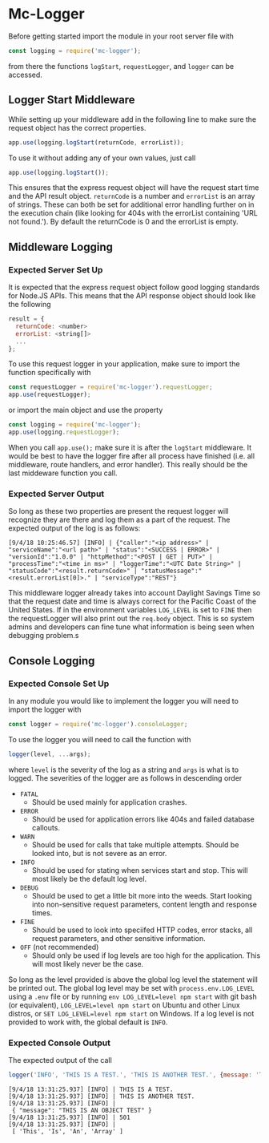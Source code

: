 # Mc-Logger

Before getting started import the module in your root server file with

```javascript
const logging = require('mc-logger');
```

from there the functions `logStart`, `requestLogger`, and `logger` can be accessed.

## Logger Start Middleware

While setting up your middleware add in the following line to make sure the request object has the correct properties.

```javascript
app.use(logging.logStart(returnCode, errorList));
```

To use it without adding any of your own values, just call

```javascript
app.use(logging.logStart());
```

This ensures that the express request object will have the request start time and the API result object. `returnCode` is a number and `errorList` is an array of strings. These can both be set for additional error handling further on in the execution chain (like looking for 404s with the errorList containing 'URL not found.'). By default the returnCode is 0 and the errorList is empty.

## Middleware Logging

### Expected Server Set Up

It is expected that the express request object follow good logging standards for Node.JS APIs. This means that the API response object should look like the following

```javascript
result = {
  returnCode: <number>
  errorList: <string[]>
  ...
};
```

To use this request logger in your application, make sure to import the function specifically with

```javascript
const requestLogger = require('mc-logger').requestLogger;
app.use(requestLogger);
```

or import the main object and use the property

```javascript
const logging = require('mc-logger');
app.use(logging.requestLogger);
```

When you call `app.use();` make sure it is after the `logStart` middleware. It would be best to have the logger fire after all process have finished (i.e. all middleware, route handlers, and error handler). This really should be the last middeware function you call.

### Expected Server Output

So long as these two properties are present the request logger will recognize they are there and log them as a part of the request.
The expected output of the log is as follows:

```text
[9/4/18 10:25:46.57] [INFO] | {"caller":"<ip address>" | "serviceName":"<url path>" | "status":"<SUCCESS | ERROR>" | "versionId":"1.0.0" | "httpMethod":"<POST | GET | PUT>" | "processTime":"<time in ms>" | "loggerTime":"<UTC Date String>" | "statusCode":"<result.returnCode>" | "statusMessage":"<result.errorList[0]>." | "serviceType":"REST"}
```

This middleware logger already takes into account Daylight Savings Time so that the request date and time is always correct for the Pacific Coast of the United States.
If in the environment variables `LOG_LEVEL` is set to `FINE` then the requestLogger will also print out the `req.body` object. This is so system admins and developers can fine tune what information is being seen when debugging problem.s

## Console Logging

### Expected Console Set Up

In any module you would like to implement the logger you will need to import the logger with

```javascript
const logger = require('mc-logger').consoleLogger;
```

To use the logger you will need to call the function with

```javascript
logger(level, ...args);
```

where `level` is the severity of the log as a string and `args` is what is to logged. The severities of the logger are as follows in descending order

* `FATAL`
  * Should be used mainly for application crashes.
* `ERROR`
  * Should be used for application errors like 404s and failed database callouts.
* `WARN`
  * Should be used for calls that take multiple attempts. Should be looked into, but is not severe as an error.
* `INFO`
  * Should be used for stating when services start and stop. This will most likely be the default log level.
* `DEBUG`
  * Should be used to get a little bit more into the weeds. Start looking into non-sensitive request parameters, content length and response times.
* `FINE`
  * Should be used to look into speciifed HTTP codes, error stacks, all request parameters, and other sensitive information.
* `OFF` (not recommended)
  * Should only be used if log levels are too high for the application. This will most likely never be the case.

So long as the level provided is above the global log level the statement will be printed out. The global log level may be set with `process.env.LOG_LEVEL` using a `.env` file or by running `env LOG_LEVEL=level npm start` with git bash (or equivalent), `LOG_LEVEL=level npm start` on Ubuntu and other Linux distros, or `SET LOG_LEVEL=level npm start` on Windows. If a log level is not provided to work with, the global default is `INFO`.

### Expected Console Output

The expected output of the call

```javascript
logger('INFO', 'THIS IS A TEST.', 'THIS IS ANOTHER TEST.', {message: 'THIS IS AN OBJECT TEST'}, 501, ['This', 'Is', 'An', 'Array']);
```

```text
[9/4/18 13:31:25.937] [INFO] | THIS IS A TEST.
[9/4/18 13:31:25.937] [INFO] | THIS IS ANOTHER TEST.
[9/4/18 13:31:25.937] [INFO] |
 { "message": "THIS IS AN OBJECT TEST" }
[9/4/18 13:31:25.937] [INFO] | 501
[9/4/18 13:31:25.937] [INFO] |
 [ 'This', 'Is', 'An', 'Array' ]
```